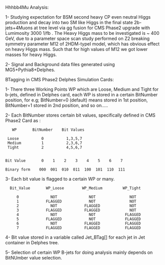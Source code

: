 Hhhbb4Mu Analysis: 

1- Studying expectation for BSM second heavy CP even neutral Higgs production and decay into two SM like Higgs in the final state 2b-jets+4Muons at tree level via gg fusion for CMS Phase2 upgrade with Lumimosity 3000 1/fb . The Heavy Higgs mass to be investigated is ~ 400 GeV, due to a parameter space scan study performed on Z2 breaking symmetry parameter M12 of 2HDM-typeI model, which has obvious effect on heavy Higgs mass. Such that for high values of M12 we got lower masses for heavy Higgs. 


2- Signal and Background data files generated using MG5+Pythia8+Delphes.
 
 
BTagging in CMS Phase2 Delphes Simulation Cards:

1- There three Working Points WP which are Loose, Medium and Tight for b-jets, 
   defined in Delphes card, each WP is stored in a certain BitNumber position,
   for e.g; BitNumber=0 (default) means stored in 1st position, BitNumber=1 
   stored in 2nd position, and so on.....
   
2- Each BitNumber stores certain bit values, specifically defined in CMS Phase2
   Card as :
   
   
       WP       BitNumber    Bit Values
   
     Loose          0          1,3,5,7
     Medium         1          2,3,6,7
     Tight          2          4,5,6,7
     
     
    Bit Value       0    1    2    3    4    5    6    7
   
    Binary form    000  001  010  011  100  101  110  111 
   


3- Each bit value is flagged to a certain WP or many.

      Bit_Value       WP_Loose        WP_Medium         WP_Tight
      
         0              NOT              NOT               NOT
         1            FLAGGED            NOT               NOT 
         2              NOT            FLAGGED             NOT
         3            FLAGGED          FLAGGED             NOT
         4              NOT              NOT             FLAGGED
         5            FLAGGED            NOT             FLAGGED
         6              NOT            FLAGGED           FLAGGED
         7            FLAGGED          FLAGGED           FLAGGED
         
         
4- Bit value stored in a variable called Jet_BTag[] for each jet in 
   Jet container in Delphes tree.  
   
   
5- Selection of certain WP B-jets for doing analysis mainly depends on BitNUmber value selection.
